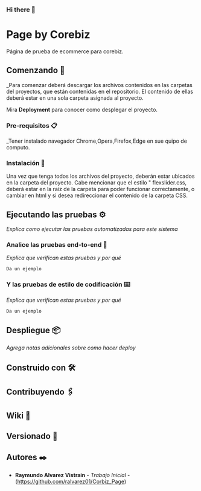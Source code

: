 ### Hi there 👋

# Page by Corebiz

Página de prueba de ecommerce para corebiz.

## Comenzando 🚀

_Para comenzar deberá descargar los archivos contenidos en las carpetas del proyectos, que están contenidas en el repositorio.
El contenido de ellas deberá estar en una sola carpeta asignada al proyecto.


Mira **Deployment** para conocer como desplegar el proyecto.


### Pre-requisitos 📋

_Tener instalado navegador Chrome,Opera,Firefox,Edge en sue quipo de computo.
 


### Instalación 🔧

Una vez que tenga todos los archivos del proyecto, deberán estar ubicados en la carpeta del proyecto.
Cabe mencionar que el estilo " flexslider.css, deberá estar en la raiz de la carpeta para poder funcionar correctamente, o cambiar en html y si desea redireccionar el contenido de la carpeta CSS.



## Ejecutando las pruebas ⚙️

_Explica como ejecutar las pruebas automatizadas para este sistema_

### Analice las pruebas end-to-end 🔩

_Explica que verifican estas pruebas y por qué_

```
Da un ejemplo
```

### Y las pruebas de estilo de codificación ⌨️

_Explica que verifican estas pruebas y por qué_

```
Da un ejemplo
```

## Despliegue 📦

_Agrega notas adicionales sobre como hacer deploy_

## Construido con 🛠️



## Contribuyendo 🖇️



## Wiki 📖



## Versionado 📌


## Autores ✒️


* **Raymundo Alvarez Vistrain** - *Trabajo Inicial* -(https://github.com/ralvarez01/Corbiz_Page)
